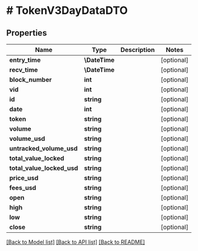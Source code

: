 # # TokenV3DayDataDTO

## Properties

Name | Type | Description | Notes
------------ | ------------- | ------------- | -------------
**entry_time** | **\DateTime** |  | [optional]
**recv_time** | **\DateTime** |  | [optional]
**block_number** | **int** |  | [optional]
**vid** | **int** |  | [optional]
**id** | **string** |  | [optional]
**date** | **int** |  | [optional]
**token** | **string** |  | [optional]
**volume** | **string** |  | [optional]
**volume_usd** | **string** |  | [optional]
**untracked_volume_usd** | **string** |  | [optional]
**total_value_locked** | **string** |  | [optional]
**total_value_locked_usd** | **string** |  | [optional]
**price_usd** | **string** |  | [optional]
**fees_usd** | **string** |  | [optional]
**open** | **string** |  | [optional]
**high** | **string** |  | [optional]
**low** | **string** |  | [optional]
**close** | **string** |  | [optional]

[[Back to Model list]](../../README.md#models) [[Back to API list]](../../README.md#endpoints) [[Back to README]](../../README.md)
